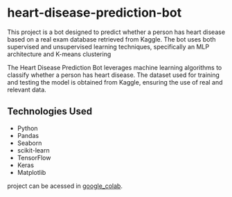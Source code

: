 <h1>heart-disease-prediction-bot</h1>
This project is a bot designed to predict whether a person has heart disease based on a real exam database retrieved from Kaggle. The bot uses both supervised and unsupervised learning techniques, specifically an MLP architecture and K-means clustering

The Heart Disease Prediction Bot leverages machine learning algorithms to classify whether a person has heart disease. The dataset used for training and testing the model is obtained from Kaggle, ensuring the use of real and relevant data.

<h2>Technologies Used</h2>

<ul>
  <li>Python</li>
  <li>Pandas</li>
  <li>Seaborn</li>
  <li>scikit-learn</li>
  <li>TensorFlow</li>
  <li>Keras</li>
 <li>Matplotlib</li>
</ul>


project can be acessed in [google_colab](https://colab.research.google.com/github/Samuel-Buarque/Machine-_Learn_Python/blob/main/heart_disease_analise.ipynb#scrollTo=oQOcWI3WGzne/).
